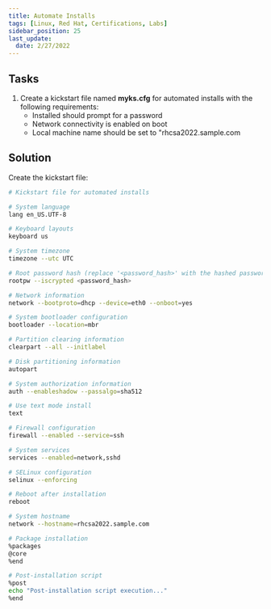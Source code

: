 ```yaml
---
title: Automate Installs
tags: [Linux, Red Hat, Certifications, Labs]
sidebar_position: 25
last_update:
  date: 2/27/2022
---
```


## Tasks

1. Create a kickstart file named **myks.cfg** for automated installs with the following requirements:
    - Installed should prompt for a password
    - Network connectivity is enabled on boot
    - Local machine name should be set to "rhcsa2022.sample.com


## Solution

Create the kickstart file:

```bash
# Kickstart file for automated installs

# System language
lang en_US.UTF-8

# Keyboard layouts
keyboard us

# System timezone
timezone --utc UTC

# Root password hash (replace '<password_hash>' with the hashed password)
rootpw --iscrypted <password_hash>

# Network information
network --bootproto=dhcp --device=eth0 --onboot=yes

# System bootloader configuration
bootloader --location=mbr

# Partition clearing information
clearpart --all --initlabel

# Disk partitioning information
autopart

# System authorization information
auth --enableshadow --passalgo=sha512

# Use text mode install
text

# Firewall configuration
firewall --enabled --service=ssh

# System services
services --enabled=network,sshd

# SELinux configuration
selinux --enforcing

# Reboot after installation
reboot

# System hostname
network --hostname=rhcsa2022.sample.com

# Package installation
%packages
@core
%end

# Post-installation script
%post
echo "Post-installation script execution..."
%end
```
